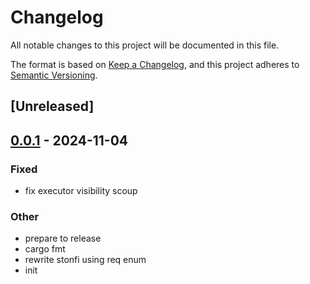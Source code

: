 # Changelog

All notable changes to this project will be documented in this file.

The format is based on [Keep a Changelog](https://keepachangelog.com/en/1.0.0/),
and this project adheres to [Semantic Versioning](https://semver.org/spec/v2.0.0.html).

## [Unreleased]

## [0.0.1](https://github.com/Sild/api_clients_rs/releases/tag/stonfi_api_client-v0.0.1) - 2024-11-04

### Fixed

- fix executor visibility scoup

### Other

- prepare to release
- cargo fmt
- rewrite stonfi using req enum
- init
